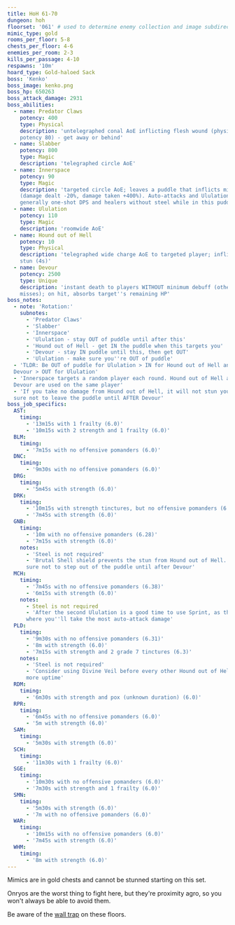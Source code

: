 ```yaml
---
title: HoH 61-70
dungeon: hoh
floorset: '061' # used to determine enemy collection and image subdirectory
mimic_type: gold
rooms_per_floor: 5-8
chests_per_floor: 4-6
enemies_per_room: 2-3
kills_per_passage: 4-10
respawns: '10m'
hoard_type: Gold-haloed Sack
boss: 'Kenko'
boss_image: kenko.png
boss_hp: 650263
boss_attack_damage: 2931
boss_abilities:
  - name: Predator Claws
    potency: 400
    type: Physical
    description: 'untelegraphed conal AoE inflicting flesh wound (physical DoT
    potency 80) - get away or behind'
  - name: Slabber
    potency: 800
    type: Magic
    description: 'telegraphed circle AoE'
  - name: Innerspace
    potency: 90
    type: Magic
    description: 'targeted circle AoE; leaves a puddle that inflicts minimum
    (damage dealt -20%, damage taken +400%). Auto-attacks and Ululation will
    generally one-shot DPS and healers without steel while in this puddle'
  - name: Ululation
    potency: 110
    type: Magic
    description: 'roomwide AoE'
  - name: Hound out of Hell
    potency: 10
    type: Physical
    description: 'telegraphed wide charge AoE to targeted player; inflicts
    stun (4s)'
  - name: Devour
    potency: 2500
    type: Unique
    description: 'instant death to players WITHOUT minimum debuff (otherwise
    misses); on hit, absorbs target''s remaining HP'
boss_notes:
  - note: 'Rotation:'
    subnotes:
      - 'Predator Claws'
      - 'Slabber'
      - 'Innerspace'
      - 'Ululation - stay OUT of puddle until after this'
      - 'Hound out of Hell - get IN the puddle when this targets you'
      - 'Devour - stay IN puddle until this, then get OUT'
      - 'Ululation - make sure you''re OUT of puddle'
  - 'TLDR: Be OUT of puddle for Ululation > IN for Hound out of Hell and
  Devour > OUT for Ululation'
  - 'Innerspace targets a random player each round. Hound out of Hell and
  Devour are used on the same player'
  - 'If you take no damage from Hound out of Hell, it will not stun you. Make
  sure not to leave the puddle until AFTER Devour'
boss_job_specifics:
  AST:
    timing:
      - '13m15s with 1 frailty (6.0)'
      - '10m15s with 2 strength and 1 frailty (6.0)'
  BLM:
    timing:
      - '7m15s with no offensive pomanders (6.0)'
  DNC:
    timing:
      - '9m30s with no offensive pomanders (6.0)'
  DRG:
    timing:
      - '5m45s with strength (6.0)'
  DRK:
    timing:
      - '10m15s with strength tinctures, but no offensive pomanders (6.28)'
      - '7m45s with strength (6.0)'
  GNB:
    timing:
      - '10m with no offensive pomanders (6.28)'
      - '7m15s with strength (6.0)'
    notes:
      - 'Steel is not required'
      - 'Brutal Shell shield prevents the stun from Hound out of Hell. Make
      sure not to step out of the puddle until after Devour'
  MCH:
    timing:
      - '7m45s with no offensive pomanders (6.38)'
      - '6m15s with strength (6.0)'
    notes:
      - Steel is not required
      - 'After the second Ululation is a good time to use Sprint, as this is
      where you''ll take the most auto-attack damage'
  PLD:
    timing:
      - '9m30s with no offensive pomanders (6.31)'
      - '8m with strength (6.0)'
      - '7m15s with strength and 2 grade 7 tinctures (6.3)'
    notes:
      - 'Steel is not required'
      - 'Consider using Divine Veil before every other Hound out of Hell to get
      more uptime'
  RDM:
    timing:
      - '6m30s with strength and pox (unknown duration) (6.0)'
  RPR:
    timing:
      - '6m45s with no offensive pomanders (6.0)'
      - '5m with strength (6.0)'
  SAM:
    timing:
      - '5m30s with strength (6.0)'
  SCH:
    timing:
      - '11m30s with 1 frailty (6.0)'
  SGE:
    timing:
      - '10m30s with no offensive pomanders (6.0)'
      - '7m30s with strength and 1 frailty (6.0)'
  SMN:
    timing:
      - '5m30s with strength (6.0)'
      - '7m with no offensive pomanders (6.0)'
  WAR:
    timing:
      - '10m15s with no offensive pomanders (6.0)'
      - '7m45s with strength (6.0)'
  WHM:
    timing:
      - '8m with strength (6.0)'
---
```


Mimics are in gold chests and cannot be stunned starting on this set.

Onryos are the worst thing to fight here, but they're proximity agro, so you
won't always be able to avoid them.

Be aware of the [wall trap](/wall_traps.html#hoh-41-79) on these floors.
